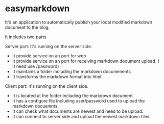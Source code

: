 easymarkdown
============

It's an application to automatically publish your local modified markdown document to the blog.

It includes two parts

Server part:
It's running on the server side. 

- It provide service on an port for web
- It provide service on an port for receiving markdown document upload. ( It need use /password)
- It maintains a folder including the markdown documenents
- It transforms the markdown format into html 


Client part:
It's running on the client side.

- It is located at the folder including the markdown document
- It has a configure file including user/password used to upload the markdown docuemnts.
- It can check what documents are newest and need to be upload.
- It can connect to server side and upload the newest markdown files
